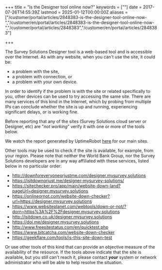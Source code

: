 ﻿+++
title = "Is the Designer tool online now?"
keywords = [""]
date = 2017-07-26T14:55:39Z
lastmod = 2025-01-12T00:00:00Z
aliases = ["/customer/portal/articles/2848383-is-the-designer-tool-online-now-","/customer/en/portal/articles/2848383-is-the-designer-tool-online-now-","/customer/portal/articles/2848383","/customer/en/portal/articles/2848383"]

+++

The Survey Solutions Designer tool is a web-based tool and is accessible
over the Internet. As with any website, when you can't use the site, it
could be:

- a problem with the site,
- a problem with connection, or
- a problem with your own device.

In order to identify if the problem is with the site or related
specifically to you, other devices can be used to try accessing the same
site. There are many services of this kind in the Internet, which by
probing from multiple IPs can conclude whether the site is up and
running, experiencing significant delays, or is working fine.  

Before reporting that any of the sites (Survey Solutions cloud server or
Designer, etc) are "*not working*" verify it with one or more of the
tools below.

We watch the report generated by UptimeRobot [here](https://stats.uptimerobot.com/XKpm1cBvww) for our main sites.

Other tools may be used to check if the site is available, for example,
from your region. Please note that neither the World Bank Group, nor the
Survey Solutions developers are in any way affiliated with these
services, listed below in no particular order:

- <http://downforeveryoneorjustme.com/designer.mysurvey.solutions>
- <https://isitdownorjust.me/designer-mysurvey-solutions/>
- <https://sitechecker.pro/app/main/website-down-land?pageUrl=designer.mysurvey.solutions>
- <https://onlineornot.com/website-down-checker?url=https://designer.mysurvey.solutions>
- <https://www.websiteplanet.com/webtools/down-or-not/?dorn=https%3A%2F%2Fdesigner.mysurvey.solutions>
- <http://isitdown.co.uk/designer.mysurvey.solutions>
- <https://doj.me/designer.mysurvey.solutions>
- <http://www.freesitestatus.com/en/quicktest.php>
- <https://www.bitcatcha.com/website-down-checker>
- <https://geekflare.com/tools/is-this-site-down-test>

Or use other tools of this kind that can provide an objective measure of
the availability of the resource. If the tools above indicate that the
site is available, but you still can't reach it, please contact ***your***
system or network administrator who will be able to help resolve the
situation.
